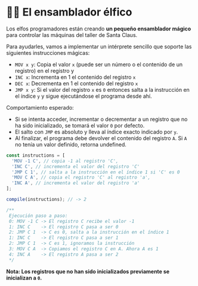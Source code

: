 # 🧑‍💻 El ensamblador élfico

Los elfos programadores están creando **un pequeño ensamblador mágico** para controlar las máquinas del taller de Santa Claus.

Para ayudarles, vamos a implementar un intérprete sencillo que soporte las siguientes instrucciones mágicas:

- `MOV x y`: Copia el valor `x` (puede ser un número o el contenido de un registro) en el registro y
- `INC x`: Incrementa en 1 el contenido del registro `x`
- `DEC x`: Decrementa en 1 el contenido del registro `x`
- `JMP x y`: Si el valor del registro `x` es `0` entonces salta a la instrucción en el índice `y` y sigue ejecutándose el programa desde ahí.

Comportamiento esperado:

- Si se intenta acceder, incrementar o decrementar a un registro que no ha sido inicializado, se tomará el valor `0` por defecto.
- El salto con `JMP` es absoluto y lleva al índice exacto indicado por `y`.
- Al finalizar, el programa debe devolver el contenido del registro `A`. Si `A` no tenía un valor definido, retorna undefined.

```js
const instructions = [
  'MOV -1 C', // copia -1 al registro 'C',
  'INC C', // incrementa el valor del registro 'C'
  'JMP C 1', // salta a la instrucción en el índice 1 si 'C' es 0
  'MOV C A', // copia el registro 'C' al registro 'a',
  'INC A', // incrementa el valor del registro 'a'
];

compile(instructions); // -> 2

/**
 Ejecución paso a paso:
 0: MOV -1 C -> El registro C recibe el valor -1
 1: INC C    -> El registro C pasa a ser 0
 2: JMP C 1  -> C es 0, salta a la instrucción en el índice 1
 1: INC C    -> El registro C pasa a ser 1
 2: JMP C 1  -> C es 1, ignoramos la instrucción
 3: MOV C A  -> Copiamos el registro C en A. Ahora A es 1
 4: INC A    -> El registro A pasa a ser 2
 */
```

**Nota: Los registros que no han sido inicializados previamente se inicializan a `0`.**
